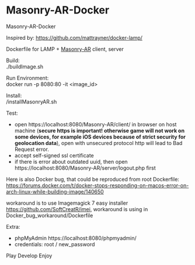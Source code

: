 # Masonry-AR-Docker
Masonry-AR-Docker
  
Inspired by: https://github.com/mattrayner/docker-lamp/ 
  
Dockerfile for LAMP + [Masonry-AR](https://github.com/demensdeum/Masonry-AR) client, server  
  
Build:  
./buildImage.sh  
  
Run Environment:  
docker run -p 8080:80 -it  <image_id>  
  
Install:  
/installMasonryAR.sh  
  
Test:  
- open https://localhost:8080/Masonry-AR/client/ in browser on host machine (**secure https is important! otherwise game will not work on some devices, for example iOS devices because of strict security for geolocation data**), open with unsecured protocol http will lead to Bad Request error.  
- accept self-signed ssl certificate  
- if there is error about outdated uuid, then open https://localhost:8080/Masonry-AR/server/logout.php first  
  
Here is also Docker bug, that could be reproduced from root Dockerfile:  
https://forums.docker.com/t/docker-stops-responding-on-macos-error-on-arch-linux-while-building-image/140650  

workaround is to use Imagemagick 7 easy installer https://github.com/SoftCreatR/imei, workaround is using in Docker_bug_workaround/Dockerfile  
  
Extra:  
- phpMyAdmin https://localhost:8080/phpmyadmin/  
- credentials: root / new_password  
  
Play Develop Enjoy